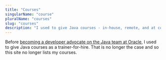 ```yaml
---
title: "Courses"
singularName: "course"
pluralName: "courses"
slug: "courses"
description: "I used to give Java courses - in-house, remote, and at conferences"
---
```


Before [becoming a developer advocate on the Java team at Oracle](nicolai-parlog), I used to give Java courses as a trainer-for-hire.
That is no longer the case and so this site no longer lists my courses.

<!-- this list is empty because courses aren't posts (any more) -->
<!-- <postlist kind="channel"></postlist> -->
